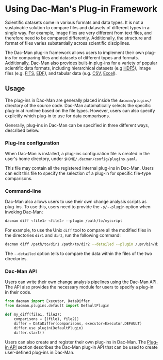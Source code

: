 # Using Dac-Man's Plug-in Framework

Scientific datasets come in various formats and data types.
It is not a sustainable solution to compare files and datasets of different types in a single way.
For example, image files are very different from text files,
and therefore need to be compared differently.
Additionally, the structure and format of files varies substantially across scientific disciplines.

The Dac-Man plug-in framework allows users to implement their own plug-ins
for comparing files and datasets of different types and formats.
Additionally, Dac-Man also provides built-in plug-ins for a variety of popular scientific data formats,
including hierarchical datasets (e.g [HDF5](../../plugins/hdf5)),
image files (e.g. [FITS](../../plugins/default), [EDF](../../examples/hdf5-edf)),
and tabular data (e.g. [CSV](../../plugins/csv), [Excel](../../examples/excel)).

## Usage

The plug-ins in Dac-Man are generally placed inside the `dacman/plugins/` directory of the source code.
Dac-Man automatically selects the specific plug-in at runtime based on the file types.
However, users can also specify explicitly which plug-in to use for data comparisons.

Generally, plug-ins in Dac-Man can be specified in three different ways,
described below.

### Plug-ins configuration

When Dac-Man is installed, a plug-ins configuration file is created in the user's home directory,
under `$HOME/.dacman/config/plugins.yaml`.

This file may contain all the registered internal plug-ins in Dac-Man.
Users can edit this file to specify the selection of a plug-in for specific file-type comparisons.

### Command-line

Dac-Man also allows users to use their own change analysis scripts as plug-ins.
To use this, users need to provide the `-p/--plugin` option when invoking Dac-Man:

```sh
dacman diff <file1> <file2> --plugin /path/to/myscript
```

For example, to use the Unix `diff` tool to compare all the modified files in the directories `dir1` and `dir2`,
run the following command:

```sh
dacman diff /path/to/dir1 /path/to/dir2 --detailed --plugin /usr/bin/diff
```

The `--detailed` option tells to compare the data within the files of the two directories.

### Dac-Man API

Users can write their own change analysis pipelines using the Dac-Man API.
The API also provides the necessary module for users to specify a plug-in in their code.

```py
from dacman import Executor, DataDiffer
from dacman.plugins.default import DefaultPlugin

def my_diff(file1, file2):
    comparisons = [(file1, file2)]
    differ = DataDiffer(comparisons, executor=Executor.DEFAULT)
    differ.use_plugin(DefaultPlugin)
    differ.start()
```

Users can also create and register their own plug-ins in Dac-Man.
The [Plug-in API](../../api/plugins) section describes the Dac-Man plug-in API
that can be used to create user-defined plug-ins in Dac-Man.
